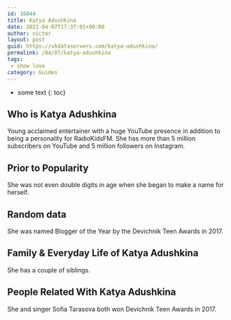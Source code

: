 ```yaml
---
id: 16044
title: Katya Adushkina
date: 2021-04-07T17:37:01+00:00
author: victor
layout: post
guid: https://ukdataservers.com/katya-adushkina/
permalink: /04/07/katya-adushkina
tags:
 - show love
category: Guides
---
```


* some text
{: toc}


## Who is Katya Adushkina



Young acclaimed entertainer with a huge YouTube presence in addition to being a personality for RadioKidsFM. She has more than 5 million subscribers on YouTube and 5 million followers on Instagram.

                
                
                
## Prior to Popularity



She was not even double digits in age when she began to make a name for herself.

                
                
                
## Random data



She was named Blogger of the Year by the Devichnik Teen Awards in 2017.

                
                
                
## Family & Everyday Life of Katya Adushkina



She has a couple of siblings.

                
                
                
## People Related With Katya Adushkina



She and singer Sofia Tarasova both won Devichnik Teen Awards in 2017.

                
              
            
          
          
          